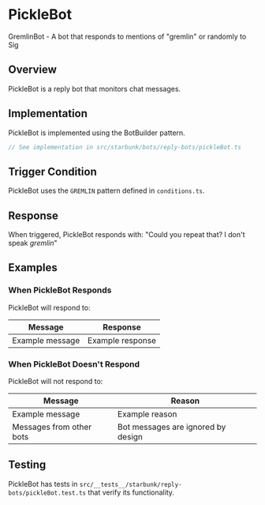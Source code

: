 # PickleBot

GremlinBot - A bot that responds to mentions of "gremlin" or randomly to Sig

## Overview

PickleBot is a reply bot that monitors chat messages.

## Implementation

PickleBot is implemented using the BotBuilder pattern.

```typescript
// See implementation in src/starbunk/bots/reply-bots/pickleBot.ts
```

## Trigger Condition

PickleBot uses the `GREMLIN` pattern defined in `conditions.ts`.


## Response

When triggered, PickleBot responds with: "Could you repeat that? I don't speak *gremlin*"


## Examples

### When PickleBot Responds

PickleBot will respond to:

| Message | Response |
|---------|----------|
| Example message | Example response |

### When PickleBot Doesn't Respond

PickleBot will not respond to:

| Message | Reason |
|---------|--------|
| Example message | Example reason |
| Messages from other bots | Bot messages are ignored by design |

## Testing

PickleBot has tests in `src/__tests__/starbunk/reply-bots/pickleBot.test.ts` that verify its functionality.

